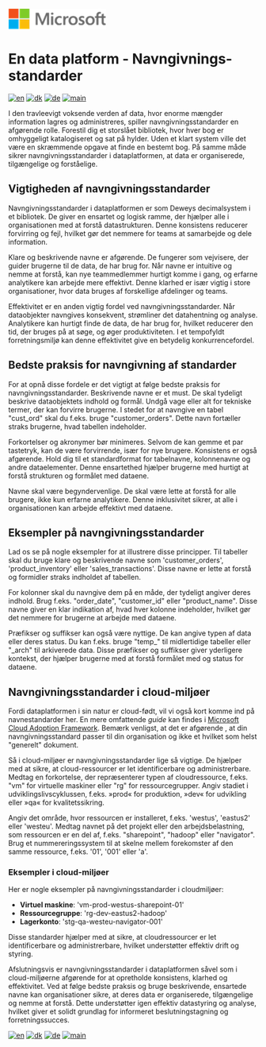 ![microsoft](../images/microsoft.png)

# En data platform - Navngivnings-standarder

[![en](https://img.shields.io/badge/lang-en-blue.svg)](Naming-standards.md)
[![dk](https://img.shields.io/badge/lang-da-red.svg)](Naming-standards-da.md)
[![de](https://img.shields.io/badge/lang-de-yellow.svg)](Naming-standards-de.md)
[![main](https://img.shields.io/badge/main-document-green.svg)](../README.md)

I den travleevigt voksende verden af data, hvor enorme mængder information lagres og administreres, spiller navngivningsstandarder en afgørende rolle. Forestil dig et storslået bibliotek, hvor hver bog er omhyggeligt katalogiseret og sat på hylder. Uden et klart system ville det være en skræmmende opgave at finde en bestemt bog. På samme måde sikrer navngivningsstandarder i dataplatformen, at data er organiserede, tilgængelige og forståelige.

## Vigtigheden af navngivningsstandarder

Navngivningsstandarder i dataplatformen er som Deweys decimalsystem i et bibliotek. De giver en ensartet og logisk ramme, der hjælper alle i organisationen med at forstå datastrukturen. Denne konsistens reducerer forvirring og fejl, hvilket gør det nemmere for teams at samarbejde og dele information.

Klare og beskrivende navne er afgørende. De fungerer som vejvisere, der guider brugerne til de data, de har brug for. Når navne er intuitive og nemme at forstå, kan nye teammedlemmer hurtigt komme i gang, og erfarne analytikere kan arbejde mere effektivt. Denne klarhed er især vigtig i store organisationer, hvor data bruges af forskellige afdelinger og teams.

Effektivitet er en anden vigtig fordel ved navngivningsstandarder. Når dataobjekter navngives konsekvent, strømliner det datahentning og analyse. Analytikere kan hurtigt finde de data, de har brug for, hvilket reducerer den tid, der bruges på at søge, og øger produktiviteten. I et tempofyldt forretningsmiljø kan denne effektivitet give en betydelig konkurrencefordel.

## Bedste praksis for navngivning af standarder

For at opnå disse fordele er det vigtigt at følge bedste praksis for navngivningsstandarder. Beskrivende navne er et must. De skal tydeligt beskrive dataobjektets indhold og formål. Undgå vage eller alt for tekniske termer, der kan forvirre brugerne. I stedet for at navngive en tabel "cust_ord" skal du f.eks. bruge "customer_orders". Dette navn fortæller straks brugerne, hvad tabellen indeholder.

Forkortelser og akronymer bør minimeres. Selvom de kan gemme et par tastetryk, kan de være forvirrende, især for nye brugere. Konsistens er også afgørende. Hold dig til et standardformat for tabelnavne, kolonnenavne og andre dataelementer. Denne ensartethed hjælper brugerne med hurtigt at forstå strukturen og formålet med dataene.

Navne skal være begyndervenlige. De skal være lette at forstå for alle brugere, ikke kun erfarne analytikere. Denne inklusivitet sikrer, at alle i organisationen kan arbejde effektivt med dataene.

## Eksempler på navngivningsstandarder

Lad os se på nogle eksempler for at illustrere disse principper. Til tabeller skal du bruge klare og beskrivende navne som 'customer_orders', 'product_inventory' eller 'sales_transactions'. Disse navne er lette at forstå og formidler straks indholdet af tabellen.

For kolonner skal du navngive dem på en måde, der tydeligt angiver deres indhold. Brug f.eks. "order_date", "customer_id" eller "product_name". Disse navne giver en klar indikation af, hvad hver kolonne indeholder, hvilket gør det nemmere for brugerne at arbejde med dataene.

Præfikser og suffikser kan også være nyttige. De kan angive typen af data eller deres status. Du kan f.eks. bruge "temp_" til midlertidige tabeller eller "_arch" til arkiverede data. Disse præfikser og suffikser giver yderligere kontekst, der hjælper brugerne med at forstå formålet med og status for dataene.

## Navngivningsstandarder i cloud-miljøer

Fordi dataplatformen i sin natur er cloud-født, vil vi også kort komme ind på navnestandarder her. En mere omfattende *guide* kan findes
i [Microsoft Cloud Adoption Framework](<https://learn.microsoft.com/en-us/azure/cloud-adoption-framework/ready/azure-best-practices/naming-and-tagging>). Bemærk venligst, at det er afgørende , at din navngivningsstandard passer til din organisation og ikke et hvilket som helst "generelt" dokument.

Så i cloud-miljøer er navngivningsstandarder lige så vigtige. De hjælper med at sikre, at cloud-ressourcer er let identificerbare og administrerbare. Medtag en forkortelse, der repræsenterer typen af cloudressource, f.eks. "vm" for virtuelle maskiner eller "rg" for ressourcegrupper. Angiv stadiet i udviklingslivscyklussen, f.eks. »prod« for produktion, »dev« for udvikling eller »qa« for kvalitetssikring.

Angiv det område, hvor ressourcen er installeret, f.eks. 'westus', 'eastus2' eller 'westeu'. Medtag navnet på det projekt eller den arbejdsbelastning, som ressourcen er en del af, f.eks. "sharepoint", "hadoop" eller "navigator". Brug et nummereringssystem til at skelne mellem forekomster af den samme ressource, f.eks. '01', '001' eller 'a'.

### Eksempler i cloud-miljøer

Her er nogle eksempler på navngivningsstandarder i cloudmiljøer:

- **Virtuel maskine**: 'vm-prod-westus-sharepoint-01'
- **Ressourcegruppe**: 'rg-dev-eastus2-hadoop'
- **Lagerkonto**: 'stg-qa-westeu-navigator-001'

Disse standarder hjælper med at sikre, at cloudressourcer er let identificerbare og administrerbare, hvilket understøtter effektiv drift og styring.

Afslutningsvis er navngivningsstandarder i dataplatformen såvel som i cloud-miljøerne afgørende for at opretholde konsistens, klarhed og effektivitet. Ved at følge bedste praksis og bruge beskrivende, ensartede navne kan organisationer sikre, at deres data er organiserede, tilgængelige og nemme at forstå. Dette understøtter igen effektiv datastyring og analyse, hvilket giver et solidt grundlag for informeret beslutningstagning og forretningssucces.

[![en](https://img.shields.io/badge/lang-en-blue.svg)](Naming-standards.md)
[![dk](https://img.shields.io/badge/lang-da-red.svg)](Naming-standards-da.md)
[![de](https://img.shields.io/badge/lang-de-yellow.svg)](Naming-standards-de.md)
[![main](https://img.shields.io/badge/main-document-green.svg)](../README.md)
